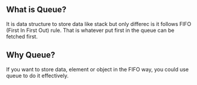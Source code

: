 ## What is Queue?
It is data structure to store data like stack but only differec is it follows FIFO (First In First Out) rule. That is whatever put first in the queue can be fetched first. 
## Why Queue?
If you want to store data, element or object in the FIFO way, you could use queue to do it effectively.
